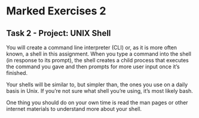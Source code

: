 # Marked Exercises 2

## Task 2 - Project: UNIX Shell

You will create a command line interpreter (CLI) or, as it is more often known, a shell in this assignment. When you type a command into the shell (in response to its prompt), the shell creates a child process that executes the command you gave and then prompts for more user input once it’s finished.

Your shells will be similar to, but simpler than, the ones you use on a daily basis in Unix. If you’re not sure what shell you’re using, it’s most likely bash.

One thing you should do on your own time is read the man pages or other internet materials to understand more about your shell.